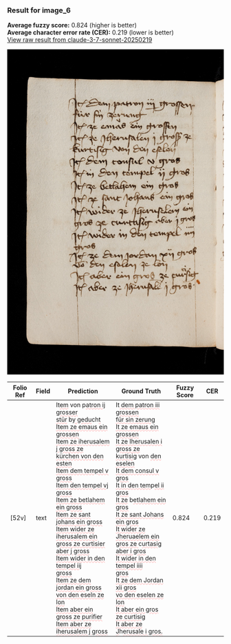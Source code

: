 ### Result for image_6
**Average fuzzy score:** 0.824 (higher is better)<br>**Average character error rate (CER):** 0.219 (lower is better)<br>[View raw result from claude-3-7-sonnet-20250219](https://github.com/RISE-UNIBAS/humanities_data_benchmark/blob/main/results/2025-10-21/T0274/request_T0274_image_6.json)

<img src="https://github.com/RISE-UNIBAS/humanities_data_benchmark/blob/main/benchmarks/medieval_manuscripts/images/image_6.jpg?raw=true" alt="image_6" width="800px">

<style>
.diff { text-decoration: underline; text-decoration-color: #ffcccc; text-decoration-style: wavy; }
</style>

| Folio Ref | Field | Prediction | Ground Truth | Fuzzy Score | CER |
|-----------|-------|------------|--------------|-------------|-----|
| [52v] | text | It<span class="diff">em</span> von p<span class="diff">atron ij grosser<br>stür</span> b<span class="diff">y gedu</span>ch<span class="diff">t<br>Item ze emaus ein grossen<br>Item ze iherusalem j gross ze<br>kürchen von den esten<br>Item dem tempel v gross<br>Item den tempel vj gross<br>Item ze betlahem ein gross<br>Item ze sant johans ein gross<br>Item wider ze iherusalem ein<br>gross ze curtisier aber j gross<br>Item wider in den tempel iij<br>gross<br>Item ze dem jordan ein gross<br>von den eseln ze lon<br>Item aber ein gross ze purifier<br>Item aber ze iherusalem j gross</span> | It<span class="diff"> dem patron iii grossen<br> für sin zerung<br> It ze emaus ein grossen<br> It ze Iherusalen i gross ze<br> kurtisig</span> von <span class="diff">den eselen<br> It dem consul v gros<br> It in den tem</span>p<span class="diff">el ii gros<br> It ze</span> b<span class="diff">etlahem ein gros<br> It ze sant Johans ein gros<br> It wider ze Jheruaelem ein<br> gros ze </span>c<span class="diff">urtasig aber i gros<br> It wider in den tempel iiii<br> gros<br> It ze dem Jordan xii gros<br> vo den eselen ze lon<br> It aber ein gros ze curtisig<br> It aber ze J</span>h<span class="diff">erusale i gros.</span> | 0.824 | 0.219 |
